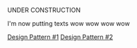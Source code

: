 UNDER CONSTRUCTION


I'm now putting texts wow wow wow wow

[Design Pattern #1](https://leonhndsu.github.io/pd/pd1/pd1.html)
[Design Pattern #2](https://leonhndsu.github.io/pd/pd2/pd2.html)
